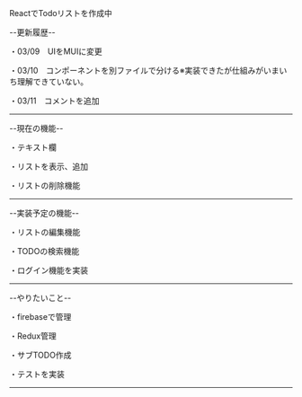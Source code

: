ReactでTodoリストを作成中

--更新履歴--

・03/09　UIをMUIに変更

・03/10　コンポーネントを別ファイルで分ける※実装できたが仕組みがいまいち理解できていない。

・03/11　コメントを追加

--------------------------

--現在の機能--

・テキスト欄

・リストを表示、追加

・リストの削除機能

--------------------------

--実装予定の機能--

・リストの編集機能

・TODOの検索機能

・ログイン機能を実装

-------------------------

--やりたいこと--

・firebaseで管理

・Redux管理

・サブTODO作成

・テストを実装

-----------------------------------

